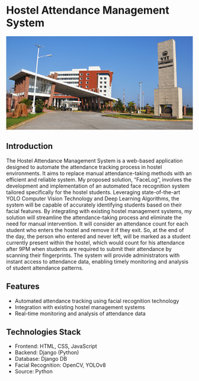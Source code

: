 # Hostel Attendance Management System

![Hostel Attendance Management System](https://github.com/shravan-18/Automated-Attendance-FaceRecognition/blob/main/img-Readme.jpeg)

## Introduction

The Hostel Attendance Management System is a web-based application designed to automate the attendance tracking process in hostel environments. It aims to replace manual attendance-taking methods with an efficient and reliable system. My proposed solution, “FaceLog”, involves the development and implementation of an automated face recognition system tailored specifically for the hostel students. Leveraging state-of-the-art YOLO Computer Vision Technology and Deep Learning Algorithms, the system will be capable of accurately identifying students based on their facial features. By integrating with existing hostel management systems, my solution will streamline the attendance-taking process and eliminate the need for manual intervention. It will consider an attendance count for each student who enters the hostel and remove it if they exit. So, at the end of the day, the person who entered and never left, will be marked as a student currently present within the hostel, which would count for his attendance after 9PM when students are required to submit their attendance by scanning their fingerprints. The system will provide administrators with instant access to attendance data, enabling timely monitoring and analysis of student attendance patterns. 

## Features

- Automated attendance tracking using facial recognition technology
- Integration with existing hostel management systems
- Real-time monitoring and analysis of attendance data

## Technologies Stack

- Frontend: HTML, CSS, JavaScript
- Backend: Django (Python)
- Database: Django DB
- Facial Recognition: OpenCV, YOLOv8
- Source: Python
